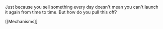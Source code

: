 Just because you sell something every day doesn't mean you can't launch it again from time to time. But how do you pull this off?


[[Mechanisms]]
